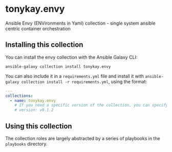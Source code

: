 # tonykay.envy
Ansible Envy (ENVironments in Yaml) collection - single system ansible centric container orchestration


## Installing this collection

You can install the envy collection with the Ansible Galaxy CLI:

    ansible-galaxy collection install tonykay.envy

You can also include it in a `requirements.yml` file and install it with `ansible-galaxy collection install -r
requirements.yml`, using the format:

```yaml
---
collections:
  - name: tonykay.envy
    # If you need a specific version of the collection, you can specify like this:
    # version: v0.1.2
```

## Using this collection

The collection roles are largely abstracted by a series of playbooks in the `playbooks` directory.


